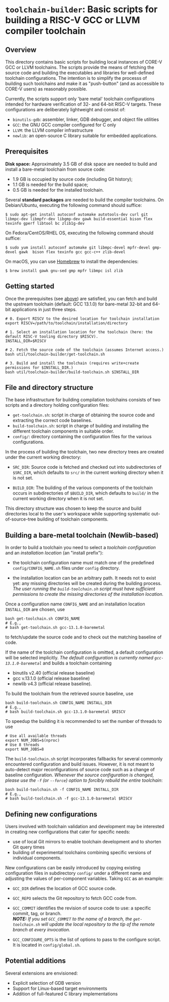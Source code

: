 # `toolchain-builder`: Basic scripts for building a RISC-V GCC or LLVM compiler toolchain

## Overview

This directory contains basic scripts for building local instances of CORE-V GCC or LLVM toolchains.
The scripts provide the means of fetching the source code and building the executables
and libraries for well-defined toolchain configurations.  The intention is to
simplify the processs of building such toolchains and make it as "push-button"
(and as accessible to CORE-V users) as reasonably possible.

Currently, the scripts support only 'bare metal' toolchain configurations
intended for hardware verification of 32- and 64-bit RISC-V targets.
These configurations are deliberately lightweight and consist of:

* `binutils-gdb`: assembler, linker, GDB debugger, and object file utilities
* `GCC`: the GNU GCC compiler configured for C only
* `LLVM`: the LLVM compiler infrastructure
* `newlib`: an open-source C library suitable for embedded applications.

## Prerequisites

**Disk space:** Approximately 3.5 GB of disk space are needed to build and install a bare-metal toolchain
from source code:

 * 1.9 GB is occupied by source code (including Git history);
 * 1.1 GB is needed for the build space;
 * 0.5 GB is needed for the installed toolchain.

Several **standard packages** are needed to build the compiler
toolchains.  On Debian/Ubuntu, executing the following command should suffice:

    $ sudo apt-get install autoconf automake autotools-dev curl git libmpc-dev libmpfr-dev libgmp-dev gawk build-essential bison flex texinfo gperf libtool bc zlib1g-dev

On Fedora/CentOS/RHEL OS, executing the following command should suffice:

    $ sudo yum install autoconf automake git libmpc-devel mpfr-devel gmp-devel gawk  bison flex texinfo gcc gcc-c++ zlib-devel

On macOS, you can use [Homebrew](http://brew.sh) to install the dependencies:

    $ brew install gawk gnu-sed gmp mpfr libmpc isl zlib

## Getting started

Once the prerequisites (see [above](#prerequisites)) are satisfied, you can fetch and build the
upstream toolchain (default: GCC 13.1.0) for bare-metal 32-bit and 64-bit applications in just three steps.

    # 0. Export RISCV to the desired location for toolchain installation
    export RISCV=/path/to/toolchain/installation/directory
    
    # 1. Select an installation location for the toolchain (here: the default RISC-V tooling directory $RISCV).
    INSTALL_DIR=$RISCV

    # 2. Fetch the source code of the toolchain (assumes Internet access.)
    bash util/toolchain-builder/get-toolchain.sh

    # 3. Build and install the toolchain (requires write+create permissions for $INSTALL_DIR.)
    bash util/toolchain-builder/build-toolchain.sh $INSTALL_DIR

## File and directory structure

The base infrastructure for building compilation toolchains consists of two scripts
and a directory holding configuration files:

 * `get-toolchain.sh`: script in charge of obtaining the source code and
extracting the correct code baselines.
 * `build-toolchain.sh`: script in charge of building and installing the
different toolchain components in suitable order.
 * `config/`: directory containing the configuration files for the various configurations.

In the process of building the toolchain, two new directory trees are created
under the current working directory:

 * `SRC_DIR`: Source code is fetched and checked out into subdirectories of `$SRC_DIR`, which
 defaults to `src/` in the current working directory when it is not set.

 * `BUILD_DIR`: The building of the various components of the toolchain occurs in subdirectories
 of `$BUILD_DIR`, which defaults to `build/` in the current working directory when it is not set.

This directory structure was chosen to keep the source and build directories
local to the user's workspace while supporting systematic out-of-source-tree
building of toolchain components.

## Building a bare-metal toolchain (Newlib-based)

In order to build a toolchain you need to select a _toolchain configuration_ and
an _installation location_ (an "install prefix"):

 * the toolchain configuration name must match one of the predefined `config/CONFIG_NAME.sh`
files under `config` directory.

 * the installation location can be an arbitrary path.  It needs not to exist
yet: any missing directories will be created during the building process. _The user running the
`build-toolchain.sh` script must have sufficient permissions to create the
missing directories of the installation location._

Once a configuration name `CONFIG_NAME` and an installation
location `INSTALL_DIR` are chosen, use

    bash get-toolchain.sh CONFIG_NAME
    # E.g.,
    # bash get-toolchain.sh gcc-13.1.0-baremetal

to fetch/update the source code and to check out the matching baseline of code.

If the name of the toolchain configuration is omitted, a default configuration
will be selected implicitly.  _The default configuration is currently named
`gcc-13.1.0-baremetal`_ and builds a toolchain containing

 * binutils v2.40 (official release baseline)
 * gcc v.13.1.0 (official release baseline)
 * newlib v4.3 (official release baseline).

To build the toolchain from the retrieved source baseline, use

    bash build-toolchain.sh CONFIG_NAME INSTALL_DIR
    # E.g.,
    # bash build-toolchain.sh gcc-13.1.0-baremetal $RISCV

To speedup the building it is recommended to set the number of threads to use

    # Use all available threads
    export NUM_JOBS=$(nproc)
    # Use 8 threads
    export NUM_JOBS=8

The `build-toolchain.sh` script incorporates fallbacks for several commonly encountered configuration and
build issues. However, it is not meant to auto-detect major reconfigurations of source
code such as a change of baseline configuration.  _Whenever the source
configuration is changed, please use the `-f` (or `--force`)
option to forcibly rebuild the entire toolchain_:

    bash build-toolchain.sh -f CONFIG_NAME INSTALL_DIR
    # E.g.,
    # bash build-toolchain.sh -f gcc-13.1.0-baremetal $RISCV

## Defining new configurations

Users involved with toolchain validation and development may be interested in
creating new configurations that cater for specific needs:

 * use of local Git mirrors to enable toolchain development and to shorten
   Git query times
 * building of experimental toolchains combining specific versions of individual
   components.

New configurations can be easily introduced by copying existing
configuration files in subdirectory `config/` under a different name and
adjusting the values of per-component variables.  Taking `GCC` as an example:

 * `GCC_DIR` defines the location of GCC source code.
 * `GCC_REPO` selects the Git repository to fetch GCC code from.
 * `GCC_COMMIT` identifies the revision of source code to use: a specific commit,
   tag, or branch. \
   _**NOTE:** If you set `GCC_COMMIT` to the name of a branch, the
   `get-toolchain.sh` will update the local repository to the tip of the remote
   branch at every invocation._

 * `GCC_CONFIGURE_OPTS` is the list of options to pass to the configure script. 
   It is located in `config/global.sh`.

## Potential additions

Several extensions are envisioned:

* Explicit selection of GDB version
* Support for Linux-based target environments
* Addition of full-featured C library implementations
